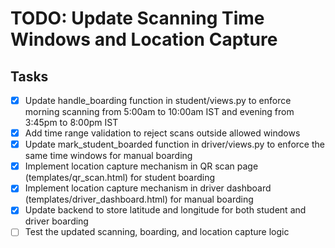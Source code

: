 # TODO: Update Scanning Time Windows and Location Capture

## Tasks
- [x] Update handle_boarding function in student/views.py to enforce morning scanning from 5:00am to 10:00am IST and evening from 3:45pm to 8:00pm IST
- [x] Add time range validation to reject scans outside allowed windows
- [x] Update mark_student_boarded function in driver/views.py to enforce the same time windows for manual boarding
- [x] Implement location capture mechanism in QR scan page (templates/qr_scan.html) for student boarding
- [x] Implement location capture mechanism in driver dashboard (templates/driver_dashboard.html) for manual boarding
- [x] Update backend to store latitude and longitude for both student and driver boarding
- [ ] Test the updated scanning, boarding, and location capture logic
